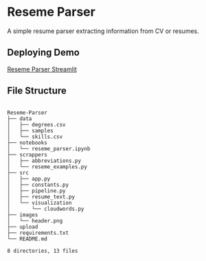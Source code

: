 # Reseme Parser

A simple resume parser extracting information from CV or resumes.

## Deploying Demo

[Reseme Parser Streamlit](https://mohamedsaadmoustafa-reseme-parser-srcapp-lmw5d4.streamlitapp.com/) 

## File Structure

```

Reseme-Parser
├── data
│   ├── degrees.csv
│   ├── samples
│   └── skills.csv
├── notebooks
│   └── reseme_parser.ipynb
├── scrappers
│   ├── abbreviations.py
│   └── reseme_examples.py
├── src
│   ├── app.py
│   ├── constants.py
│   ├── pipeline.py
│   ├── resume_text.py
│   └── visualization
│       └── cloudwords.py
├── images
│   └── header.png
├── upload
├── requirements.txt
└── README.md

8 directories, 13 files

```

